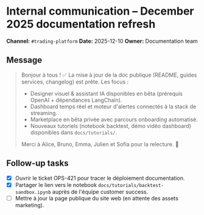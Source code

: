 # Internal communication – December 2025 documentation refresh

**Channel:** `#trading-platform`
**Date:** 2025-12-10
**Owner:** Documentation team

## Message

> Bonjour à tous ! ✅ La mise à jour de la doc publique (README, guides services,
> changelog) est prête. Les focus :
> - Designer visuel & assistant IA disponibles en bêta (prérequis OpenAI +
>   dépendances LangChain).
> - Dashboard temps réel et moteur d'alertes connectés à la stack de streaming.
> - Marketplace en bêta privée avec parcours onboarding automatisé.
> - Nouveaux tutoriels (notebook backtest, démo vidéo dashboard) disponibles dans
>   `docs/tutorials/`.
>
> Merci à Alice, Bruno, Emma, Julien et Sofia pour la relecture. 🚀

## Follow-up tasks

- [x] Ouvrir le ticket OPS-421 pour tracer le déploiement documentation.
- [x] Partager le lien vers le notebook `docs/tutorials/backtest-sandbox.ipynb`
      auprès de l'équipe customer success.
- [ ] Mettre à jour la page publique du site web (en attente des assets marketing).
